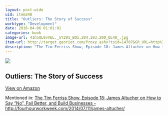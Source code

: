 ```yaml
---
layout: post-wide
uid: item248
title: "Outliers: The Story of Success"
worktype: "Development"
date: 2016-04-06 01:01:01
categories: book
image-url: 41h5QL0vVEL._SY291_BO1,204,203,200_QL40_.jpg
item-url: http://target.georiot.com/Proxy.ashx?tsid=14707&GR_URL=http%3A%2F%2Fwww.amazon.com%2FOutliers-Story-Success-Malcolm-Gladwell%2Fdp%2F0316017930
description: "The Tim Ferriss Show, Episode 18: James Altucher on How to Say “No”, Fail Better, and Build Businesses - http://fourhourworkweek.com/2014/07/11/james-altucher/"
---
```

<a href="http://target.georiot.com/Proxy.ashx?tsid=14707&GR_URL=http%3A%2F%2Fwww.amazon.com%2FOutliers-Story-Success-Malcolm-Gladwell%2Fdp%2F0316017930" target="blank"><img src="../../../../img/thumbs/41h5QL0vVEL._SY291_BO1,204,203,200_QL40_.jpg" class="prod-img"></a>
<h2>Outliers: The Story of Success</h2>
<p><a class="btn btn-primary" href="http://target.georiot.com/Proxy.ashx?tsid=14707&GR_URL=http%3A%2F%2Fwww.amazon.com%2FOutliers-Story-Success-Malcolm-Gladwell%2Fdp%2F0316017930" target="blank">View on Amazon</a><p>
<p>Mentioned in: <a href="http://fourhourworkweek.com/2014/07/11/james-altucher/" target="blank">The Tim Ferriss Show, Episode 18: James Altucher on How to Say “No”, Fail Better, and Build Businesses - http://fourhourworkweek.com/2014/07/11/james-altucher/</a></p>

